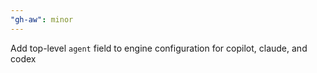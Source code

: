 ```yaml
---
"gh-aw": minor
---
```


Add top-level `agent` field to engine configuration for copilot, claude, and codex
